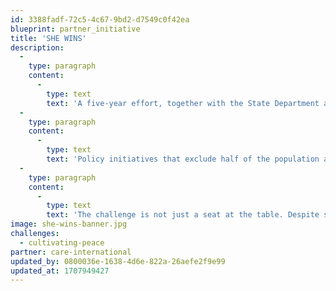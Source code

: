 ```yaml
---
id: 3388fadf-72c5-4c67-9bd2-d7549c0f42ea
blueprint: partner_initiative
title: 'SHE WINS'
description:
  -
    type: paragraph
    content:
      -
        type: text
        text: 'A five-year effort, together with the State Department and Kroc Institute, to build truly equitable partnerships with women peacebuilders.'
  -
    type: paragraph
    content:
      -
        type: text
        text: 'Policy initiatives that exclude half of the population are likely to fail. Yet this is often how peace works, with women barred from key discussions and decisions. At UN-brokered negotiations, just 23 percent of participants are women—even though negotiations that involve women are 35 percent more likely to last through 15 years.'
  -
    type: paragraph
    content:
      -
        type: text
        text: 'The challenge is not just a seat at the table. Despite stereotypes and scarce resources, women-led organizations are often the vanguard of peace, with trust built through steady work. Yet even supportive donors can exclude women from key strategy decisions. Globally, we know that gender equality ties to lower rates of infant mortality and higher GDPs. What would truly equitable partnerships look like, with women-led groups treated as full partners, not just end-of-the-line implementers?'
image: she-wins-banner.jpg
challenges:
  - cultivating-peace
partner: care-international
updated_by: 0800036e-1638-4d6e-822a-26aefe2f9e99
updated_at: 1707949427
---
```

